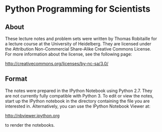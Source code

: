 Python Programming for Scientists
=================================

About
-----

These lecture notes and problem sets were written by Thomas Robitaille for a
lecture course at the University of Heidelberg. They are licensed under the
Attribution Non-Commercial Share-Alike Creative Commons License. For more
information about the license, see the following page:

  http://creativecommons.org/licenses/by-nc-sa/3.0/

Format
------

The notes were prepared in the IPython Notebook using Python 2.7. They are not
currently fully compatible with Python 3. To edit or view the notes, start up the IPython notebook in the directory containing the file you are interested in. Alternatively, you can use the IPython Notebook Viewer at:

  http://nbviewer.ipython.org
  
to render the notebooks.
